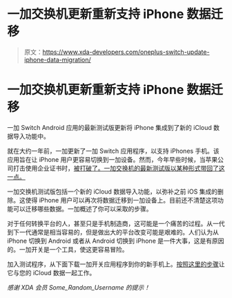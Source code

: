 # 一加交换机更新重新支持 iPhone 数据迁移

> 原文：<https://www.xda-developers.com/oneplus-switch-update-iphone-data-migration/>

# 一加交换机更新重新支持 iPhone 数据迁移

一加 Switch Android 应用的最新测试版更新将 iPhone 集成到了新的 iCloud 数据导入功能中。

就在大约一年前，一加更新了一加 Switch 应用程序，以支持 iPhones 手机。该应用旨在让 iPhone 用户更容易切换到一加设备。然而，今年早些时候，当苹果公司打击使用企业证书时，[被打破了。一加交换机的最新测试版以某种形式带回了这一点。](https://forums.oneplus.com/threads/closed-notice-oneplus-switch-currently-not-working-on-ios.1102398/)

一加交换机测试版包括一个新的 iCloud 数据导入功能，以弥补之前 iOS 集成的删除。这使得 iPhone 用户可以再次将数据迁移到一加设备上。目前还不清楚这项功能可以迁移哪些数据。一加概述了你可以采取的步骤。

对于任何转换平台的人，甚至只是手机制造商，这可能是一个痛苦的过程。从一代到下一代通常是相当容易的，但是做出大的平台改变可能是艰难的。人们认为从 iPhone 切换到 Android 或者从 Android 切换到 iPhone 是一件大事，这是有原因的。一加开关是一个工具，使这更容易冒险。

加入测试程序，从下面下载一加开关应用程序到你的新手机上。[按照这里的步骤](https://forums.oneplus.com/threads/oneplus-switch-solution-for-ios-data-recovery.1117160/)让它与您的 iCloud 数据一起工作。

*感谢 XDA 会员 Some_Random_Username 的提示！*